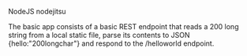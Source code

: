 NodeJS nodejitsu

The basic app consists of a basic REST endpoint that reads a 200 long string from a local static file, parse its contents to JSON {hello:"200longchar"} and respond to the /helloworld endpoint.
